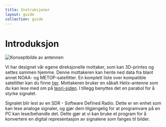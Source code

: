 ```yaml
---
title: Instruksjoner
layout: guide
collection: guide
---
```


# Introduksjon

![Konseptbilde av antennen](/eit-satellitt-i-norge/assets/images/render-5.jpg)

Vi har designet vår egene direksjonelle mottaker, som kan 3D-printes og settes sammen hjemme. Denne mottakeren kan hente ned data fra blant annet NOAA- og METOP-satellitter. En komplett liste over kompatible satellitter kan du finne [her](/eit-satellitt-i-norge/satellitter/liste/). Mottakeren bruker en såkalt Helix-antenne som du kan lese med om på [teori-siden](/eit-satellitt-i-norge/teori/). I tillegg benyttes det en parabol for å styrke signalet.

Signalet blir lest av en SDR - Software Defined Radio. Dette er en enhet som kan lese analoge signaler, og gjør dem tilgjengelig for at programvare på en PC kan lese/behandle det. Dette gjør at vi kan bruke et program for å konvertere en digital representasjon av signalene som fanges til bilder.
